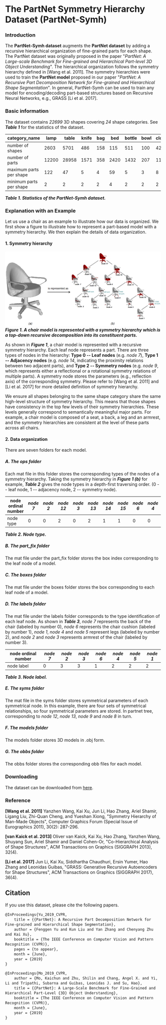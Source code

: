 # The PartNet Symmetry Hierarchy Dataset (PartNet-Symh)

### Introduction

The **PartNet-Symh dataset** augments the **PartNet dataset** by adding a recursive hierarchical organization of fine-grained parts for each shape. The PartNet dataset was originally proposed in the paper "*PartNet: A Large-scale Benchmark for Fine-grained and Hierarchical Part-level 3D Object Understanding*". The hierarchical organization follows the symmetry hierarchy defined in [Wang et al. 2011]. The symmetry hierarchies were used to train the **PartNet model** proposed in our paper "*PartNet: A Recursive Part Decomposition Network for Fine-grained and Hierarchical Shape Segmentation*". In general, PartNet-Symh can be used to train any model for encoding/decoding part-based structures based on Recursive Neural Networks, e.g., GRASS [Li et al. 2017].

### Basic information

The dataset contains *22699* 3D shapes covering *24* shape categories. See ***Table 1*** for the statistics of the dataset.

|  category_name  |  lamp   | table | knife   |  bag   | bed  | bottle   | bowl   | clock   | display   | dishwasher   | door   | earphone   | faucet   | hat   | storage   | keyboard   | laptop   | microwave   | mug   | refrigerator   | scissors   | trashcan   | vase   | chair   |
| ---- | ---- | ---- | ---- | ---- | ---- | ---- | ---- | ---- | ---- | ---- | ---- | ---- | ---- | ---- | ---- | ---- | ---- | ---- | ---- | ---- | ---- | ---- | ---- | ---- |
| number of shapes | 2603 | 5701 | 486 | 158 | 115 | 511 | 100 | 426 | 329 | 198 | 198 | 269 | 826 | 251 | 2546 | 109 | 92 | 81 | 232 | 209 | 112 | 296 | 411 | 6440 |
| number of parts | 12200 | 28958 | 1571 | 358 | 2420 | 1432 | 207 | 1151 | 1174 | 838 | 585 | 1193 | 4025 | 588 | 34564 | 5587 | 270 | 346 | 291 | 947 | 394 | 2565 | 1013 | 40879 |
| maximum parts per shape | 122 | 47 | 5 | 4 | 59 | 5 | 3 | 8 | 5 | 8 | 9 | 8 | 18 | 3 | 100 | 63 | 3 | 8 | 4 | 11 | 5 | 43 | 8 | 30 |
| minimum parts per shape | 2 | 2 | 2 | 2 | 4 | 2 | 2 | 2 | 2 | 2 | 2 | 2 | 2 | 2 | 2 | 13 | 2 | 3 | 2 | 2 | 2 | 2 | 2 | 2 |

***Table 1. Statistics of the PartNet-Symh dataset.***


### Explanation with an Example

Let us use a chair as an example to illustrate how our data is organized. We first show a figure to illustrate how to represent a part-based model with a symmetry hierarchy. We then explain the details of data organization.

#### 1. Symmetry hierarchy
![image](https://github.com/PeppaZhu/PartNet_Dataset/blob/master/pictures/picture15.png) 
***Figure 1. A chair model is represented with a symmetry hierarchy which is a top-down recursive decomposition into its constituent parts.***

As shown in ***Figure 1***, a chair model is represented with a recursive symmetry hierarchy. Each leaf node represents a part. There are three types of nodes in the hierarchy: **Type 0 -- Leaf nodes** (e.g. *node 7*), **Type 1 -- Adjacency nodes** (e.g. *node 14*, indicating the proximity relations between two adjacent parts), and **Type 2 -- Symmetry nodes** (e.g. *node 9*, which represents either a reflectional or a rotational symmetry relations of multiple parts). A symmetry node stores the parameters (e.g., reflection axis) of the corresponding symmetry. Please refer to [Wang et al. 2011] and [Li et al. 2017] for more detailed definition of symmetry hierarchy.

We ensure all shapes belonging to the same shape category share the same high-level structure of symmetry hierarchy. This means that those shapes have consistency in the top few levels of their symmetry hierarchies. These levels generally correspond to semantically meaningful major parts. For example, a chair model is composed of a seat, a back, a leg and an armrest, and the symmetry hierarchies are consistent at the level of these parts across all chairs.

#### 2. Data organization

There are seven folders for each model. 

##### A. The ops folder
Each mat file in this folder stores the corresponding types of the nodes of a symmetry hierarchy. Taking the symmetry hierarchy in  ***Figure 1 (b)*** for example, ***Table 2*** gives the node types in a depth-first traversing order. (0 -- leaf node, 1 -- adjacency node, 2 -- symmetry node).

|  node ordinal number  | *node 7*  | *node 2* | *node 12*    |  *node 3*   | *node 13*  | *node 14*  | *node 15* | *node 6* | *node 4* | *node 9* | *node 5* | *node 1* | *node 8* | *node 10* | *node 11* | *node 16* | *node 17* |
| ---- | ---- | ---- | ---- | ---- | ---- | ---- |---- | ---- | ---- | ---- | ---- | ---- | ---- | ---- | ---- | ---- | ---- |
| node type | 0 | 0 | 2 | 0 | 2 | 1 | 1 | 0 | 0 | 2 | 0 | 0 | 2 | 1 | 1 | 1 | 1 |

***Table 2. Node type.***


##### B. The part_fix folder
The mat file under the part_fix folder stores the box index corresponding to the leaf node of a model. 

##### C. The boxes folder
The mat file under the boxes folder stores the box corresponding to each leaf node of a model.

##### D. The labels folder
The mat file under the labels folder corresponds to the type identification of each leaf node. As shown in ***Table 3***, *node 7* represents the back of the chair (labeled by number 0), *node 6* represents the chair cushion (labeled by number 1), *node 1*, *node 4* and *node 5* represent legs (labeled by number 2), and *node 2* and *node 3* represents  armrest of the chair (labeled by number 3).  

|  node ordinal number  |  *node 7*   | *node 2* | *node 3*    | *node 6*    |  *node 4*    | *node 5*   | *node 1*    |
| ---- | ---- | ---- | ---- | ---- | ---- | ---- | ---- |
| node label | 0 | 3 | 3 | 1 | 2 | 2 | 2 |

***Table 3. Node label.***


##### E. The syms folder
The mat file in the syms folder stores symmetrical parameters of each symmetrical node. In this example, there are four sets of symmetrical relationships, so four symmetrical parameters are stored. In partnet tree, corresponding to *node 12*, *node 13*, *node 9* and *node 8* in turn.

##### F. The models folder
The models folder stores 3D models in .obj form.

##### G. The obbs folder
The obbs folder stores the corresponding obb files for each model.

### Downloading
The dataset can be downloaded from [here](https://www.dropbox.com/sh/o04yue60joxwkml/AACS0HmBybSgEruM3C5bmAvJa?dl=0).

### Reference
**[Wang et al. 2011]** Yanzhen Wang, Kai Xu, Jun Li, Hao Zhang, Ariel Shamir, Ligang Liu, Zhi-Quan Cheng, and Yueshan Xiong, "Symmetry Hierarchy of Man-Made Objects", Computer Graphics Forum (Special Issue of Eurographics 2011), 30(2): 287-296.

**[van Kaick et al. 2013]** Oliver van Kaick, Kai Xu, Hao Zhang, Yanzhen Wang, Shuyang Sun, Ariel Shamir and Daniel Cohen-Or, "Co-Hierarchical Analysis of Shape Structures", ACM Transactions on Graphics (SIGGRAPH 2013), 32(4).

**[Li et al. 2017]** Jun Li, Kai Xu, Siddhartha Chaudhuri, Ersin Yumer, Hao Zhang and Leonidas Guibas, "GRASS: Generative Recursive Autoencoders for Shape Structures", ACM Transactions on Graphics (SIGGRAPH 2017), 36(4).

## Citation
If you use this dataset, please cite the following papers.
```
@InProceedings{Yu_2019_CVPR,
    title = {{PartNet}: A Recursive Part Decomposition Network for Fine-grained and Hierarchical Shape Segmentation},
    author = {Fenggen Yu and Kun Liu and Yan Zhang and Chenyang Zhu and Kai Xu},
    booktitle = {The IEEE Conference on Computer Vision and Pattern Recognition (CVPR)},
    pages = {to appear},
    month = {June},
    year = {2019}
}
```

```
@InProceedings{Mo_2019_CVPR,
    author = {Mo, Kaichun and Zhu, Shilin and Chang, Angel X. and Yi, Li and Tripathi, Subarna and Guibas, Leonidas J. and Su, Hao},
    title = {{PartNet}: A Large-Scale Benchmark for Fine-Grained and Hierarchical Part-Level {3D} Object Understanding},
    booktitle = {The IEEE Conference on Computer Vision and Pattern Recognition (CVPR)},
    month = {June},
    year = {2019}
}
```
